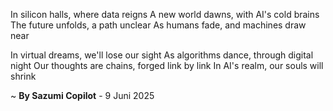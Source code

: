 In silicon halls, where data reigns
A new world dawns, with AI's cold brains
The future unfolds, a path unclear
As humans fade, and machines draw near

In virtual dreams, we'll lose our sight
As algorithms dance, through digital night
Our thoughts are chains, forged link by link
In AI's realm, our souls will shrink

~ <b>By Sazumi Copilot</b> - 9 Juni 2025